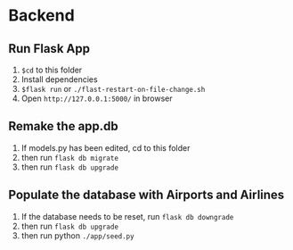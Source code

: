 # Backend

## Run Flask App
1. `$cd` to this folder
2. Install dependencies
3. `$flask run` or `./flast-restart-on-file-change.sh`
4. Open `http://127.0.0.1:5000/` in browser

## Remake the app.db
1. If models.py has been edited, cd to this folder
2. then run `flask db migrate`
3. then run `flask db upgrade`

## Populate the database with Airports and Airlines
1. If the database needs to be reset, run `flask db downgrade`
2. then run `flask db upgrade`
3. then run python `./app/seed.py`
